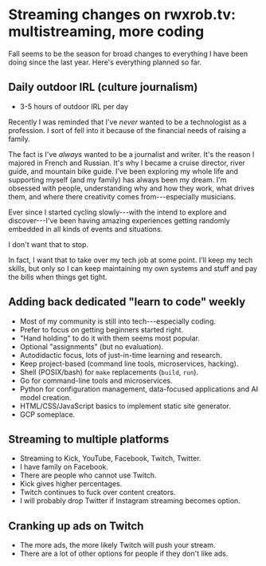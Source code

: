 # Streaming changes on rwxrob.tv: multistreaming, more coding

Fall seems to be the season for broad changes to everything I have been doing since the last year. Here's everything planned so far.

## Daily outdoor IRL (culture journalism)

* 3-5 hours of outdoor IRL per day

Recently I was reminded that I've *never* wanted to be a technologist as a profession. I sort of fell into it because of the financial needs of raising a family.

The fact is I've *always* wanted to be a journalist and writer. It's the reason I majored in French and Russian. It's why I became a cruise director, river guide, and mountain bike guide. I've been exploring my whole life and supporting myself (and my family) has always been my dream. I'm obsessed with people, understanding why and how they work, what drives them, and where there creativity comes from---especially musicians.

Ever since I started cycling slowly---with the intend to explore and discover---I've been having amazing experiences getting randomly embedded in all kinds of events and situations.

I don't want that to stop.

In fact, I want that to take over my tech job at some point. I'll keep my tech skills, but only so I can keep maintaining my own systems and stuff and pay the bills when things get tight.

## Adding back dedicated "learn to code" weekly

* Most of my community is still into tech---especially coding.
* Prefer to focus on getting beginners started right.
* "Hand holding" to do it with them seems most popular.
* Optional "assignments" (but no evaluation).
* Autodidactic focus, lots of just-in-time learning and research.
* Keep project-based (command line tools, microservices, hacking).
* Shell (POSIX/bash) for `make` replacements (`build`, `run`).
* Go for command-line tools and microservices.
* Python for configuration management, data-focused applications and AI model creation.
* HTML/CSS/JavaScript basics to implement static site generator.
* GCP someplace.

## Streaming to multiple platforms

* Streaming to Kick, YouTube, Facebook, Twitch, Twitter.
* I have family on Facebook.
* There are people who cannot use Twitch.
* Kick gives higher percentages.
* Twitch continues to fuck over content creators.
* I will probably drop Twitter if Instagram streaming becomes option.

## Cranking up ads on Twitch

* The more ads, the more likely Twitch will push your stream.
* There are a lot of other options for people if they don't like ads.


